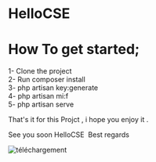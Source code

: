 # HelloCSE

# How To get started;
  1- Clone the project <br>
  2- Run composer install <br>
  3- php artisan key:generate <br>
  4- php artisan mi:f <br>
  5- php artisan serve <br>
  
That's it for this Projct , i hope you enjoy it .&nbsp;

See you soon HelloCSE&nbsp;
Best regards&nbsp;

![téléchargement](https://user-images.githubusercontent.com/64472285/116805424-d2e10000-ab26-11eb-8c0a-884b99880466.png)
